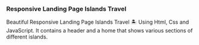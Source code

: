 ### Responsive Landing Page Islands Travel
Beautiful Responsive Landing Page Islands Travel 🏝️ Using Html, Css and JavaScript. It contains a header and a home that shows various sections of different islands.

